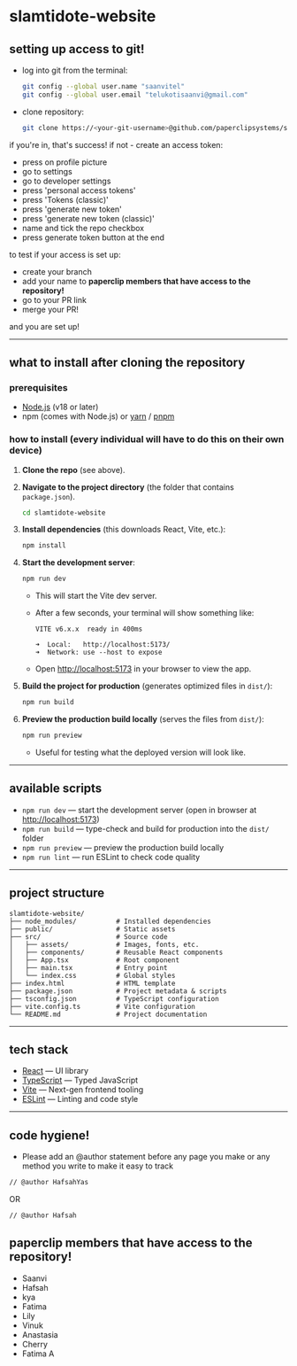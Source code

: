 # slamtidote-website

## setting up access to git!

- log into git from the terminal:

  ```bash
  git config --global user.name "saanvitel"
  git config --global user.email "telukotisaanvi@gmail.com"
  ```

- clone repository:
  ```bash
  git clone https://<your-git-username>@github.com/paperclipsystems/slamtidote-website.git
  ```

if you're in, that's success! if not - create an access token:

- press on profile picture
- go to settings
- go to developer settings
- press 'personal access tokens'
- press 'Tokens (classic)'
- press 'generate new token'
- press 'generate new token (classic)'
- name and tick the repo checkbox
- press generate token button at the end

to test if your access is set up:

- create your branch
- add your name to **paperclip members that have access to the repository!**
- go to your PR link
- merge your PR!

and you are set up!

---

## what to install after cloning the repository

### prerequisites

- [Node.js](https://nodejs.org) (v18 or later)
- npm (comes with Node.js) or [yarn](https://yarnpkg.com/) / [pnpm](https://pnpm.io/)

### how to install (every individual will have to do this on their own device)

1. **Clone the repo** (see above).
2. **Navigate to the project directory** (the folder that contains `package.json`).
   ```bash
   cd slamtidote-website
   ```
3. **Install dependencies** (this downloads React, Vite, etc.):
   ```bash
   npm install
   ```
4. **Start the development server**:

   ```bash
   npm run dev
   ```

   - This will start the Vite dev server.
   - After a few seconds, your terminal will show something like:

     ```
     VITE v6.x.x  ready in 400ms

     ➜  Local:   http://localhost:5173/
     ➜  Network: use --host to expose
     ```

   - Open [http://localhost:5173](http://localhost:5173) in your browser to view the app.

5. **Build the project for production** (generates optimized files in `dist/`):

   ```bash
   npm run build
   ```

6. **Preview the production build locally** (serves the files from `dist/`):
   ```bash
   npm run preview
   ```
   - Useful for testing what the deployed version will look like.

---

## available scripts

- `npm run dev` — start the development server (open in browser at [http://localhost:5173](http://localhost:5173))
- `npm run build` — type-check and build for production into the `dist/` folder
- `npm run preview` — preview the production build locally
- `npm run lint` — run ESLint to check code quality

---

## project structure

```
slamtidote-website/
├── node_modules/          # Installed dependencies
├── public/                # Static assets
├── src/                   # Source code
│   ├── assets/            # Images, fonts, etc.
│   ├── components/        # Reusable React components
│   ├── App.tsx            # Root component
│   ├── main.tsx           # Entry point
│   └── index.css          # Global styles
├── index.html             # HTML template
├── package.json           # Project metadata & scripts
├── tsconfig.json          # TypeScript configuration
├── vite.config.ts         # Vite configuration
└── README.md              # Project documentation
```

---

## tech stack

- [React](https://reactjs.org/) — UI library
- [TypeScript](https://www.typescriptlang.org/) — Typed JavaScript
- [Vite](https://vitejs.dev/) — Next-gen frontend tooling
- [ESLint](https://eslint.org/) — Linting and code style

---

## code hygiene!

- Please add an @author statement before any page you make or any method you write to make it easy to track
``` bash
// @author HafsahYas
```
OR
``` bash
// @author Hafsah
```

## paperclip members that have access to the repository!

- Saanvi
- Hafsah
- kya
- Fatima
- Lily
- Vinuk
- Anastasia
- Cherry
- Fatima A
